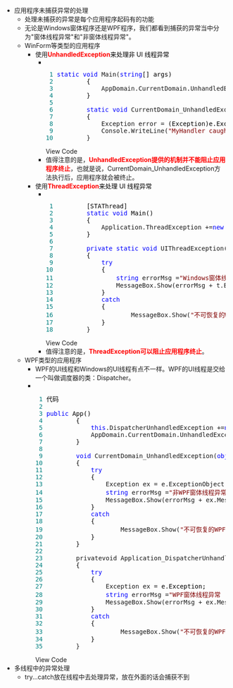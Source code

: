 <ul>
<li>应用程序未捕获异常的处理
<ul>
<li>处理未捕获的异常是每个应用程序起码有的功能</li>
<li>无论是Windows窗体程序还是WPF程序，我们都看到捕获的异常当中分为"窗体线程异常"和"非窗体线程异常"。</li>
<li>WinForm等类型的应用程序
<ul>
<li>使用<span style="color: #ff0000;"><strong>UnhandledException</strong><span style="color: #000000;">来处理非&nbsp;UI&nbsp;线程异常</span></span>
<ul>
<li>
<div class="cnblogs_code" onclick="cnblogs_code_show('e1ad6f5e-75f6-44f2-b012-6e7cf3bab6bb')"><img id="code_img_closed_e1ad6f5e-75f6-44f2-b012-6e7cf3bab6bb" class="code_img_closed" src="http://images.cnblogs.com/OutliningIndicators/ContractedBlock.gif" alt="" /><img id="code_img_opened_e1ad6f5e-75f6-44f2-b012-6e7cf3bab6bb" class="code_img_opened" style="display: none;" onclick="cnblogs_code_hide('e1ad6f5e-75f6-44f2-b012-6e7cf3bab6bb',event)" src="http://images.cnblogs.com/OutliningIndicators/ExpandedBlockStart.gif" alt="" />
<div id="cnblogs_code_open_e1ad6f5e-75f6-44f2-b012-6e7cf3bab6bb" class="cnblogs_code_hide">
<pre><span style="color: #008080;"> 1</span> <span style="color: #0000ff;">static</span> <span style="color: #0000ff;">void</span> Main(<span style="color: #0000ff;">string</span><span style="color: #000000;">[] args)
</span><span style="color: #008080;"> 2</span> <span style="color: #000000;">        {
</span><span style="color: #008080;"> 3</span>             AppDomain.CurrentDomain.UnhandledException +=<span style="color: #0000ff;">new</span><span style="color: #000000;"> UnhandledExceptionEventHandler(CurrentDomain_UnhandledException);
</span><span style="color: #008080;"> 4</span> <span style="color: #000000;">        }
</span><span style="color: #008080;"> 5</span> 
<span style="color: #008080;"> 6</span>         <span style="color: #0000ff;">static</span> <span style="color: #0000ff;">void</span> CurrentDomain_UnhandledException(<span style="color: #0000ff;">object</span><span style="color: #000000;"> sender, UnhandledExceptionEventArgs e)
</span><span style="color: #008080;"> 7</span> <span style="color: #000000;">        {
</span><span style="color: #008080;"> 8</span>             Exception error =<span style="color: #000000;"> (Exception)e.ExceptionObject;
</span><span style="color: #008080;"> 9</span>             Console.WriteLine(<span style="color: #800000;">"</span><span style="color: #800000;">MyHandler caught : </span><span style="color: #800000;">"</span>+<span style="color: #000000;"> error.Message);
</span><span style="color: #008080;">10</span>         }</pre>
</div>
<span class="cnblogs_code_collapse">View Code</span></div>
</li>
<li>值得注意的是，<span style="color: #ff0000;"><strong>UnhandledException提供的机制并不能阻止应用程序终止</strong></span>，也就是说，CurrentDomain_UnhandledException方法执行后，应用程序就会被终止。</li>
</ul>
</li>
<li>使用<span style="color: #ff0000;"><strong>ThreadException</strong><span style="color: #000000;">来处理&nbsp;UI&nbsp;线程异常</span></span>
<ul>
<li>
<div class="cnblogs_code" onclick="cnblogs_code_show('f190266a-00d6-46e9-b0e6-e54818abfccf')"><img id="code_img_closed_f190266a-00d6-46e9-b0e6-e54818abfccf" class="code_img_closed" src="http://images.cnblogs.com/OutliningIndicators/ContractedBlock.gif" alt="" /><img id="code_img_opened_f190266a-00d6-46e9-b0e6-e54818abfccf" class="code_img_opened" style="display: none;" onclick="cnblogs_code_hide('f190266a-00d6-46e9-b0e6-e54818abfccf',event)" src="http://images.cnblogs.com/OutliningIndicators/ExpandedBlockStart.gif" alt="" />
<div id="cnblogs_code_open_f190266a-00d6-46e9-b0e6-e54818abfccf" class="cnblogs_code_hide">
<pre><span style="color: #008080;"> 1</span> <span style="color: #000000;">        [STAThread]
</span><span style="color: #008080;"> 2</span>         <span style="color: #0000ff;">static</span> <span style="color: #0000ff;">void</span><span style="color: #000000;"> Main()
</span><span style="color: #008080;"> 3</span> <span style="color: #000000;">        {
</span><span style="color: #008080;"> 4</span>             Application.ThreadException +=<span style="color: #0000ff;">new</span><span style="color: #000000;"> ThreadExceptionEventHandler(UIThreadException);
</span><span style="color: #008080;"> 5</span> <span style="color: #000000;">        }
</span><span style="color: #008080;"> 6</span> 
<span style="color: #008080;"> 7</span>         <span style="color: #0000ff;">private</span> <span style="color: #0000ff;">static</span> <span style="color: #0000ff;">void</span> UIThreadException(<span style="color: #0000ff;">object</span><span style="color: #000000;"> sender, ThreadExceptionEventArgs t)
</span><span style="color: #008080;"> 8</span> <span style="color: #000000;">        {
</span><span style="color: #008080;"> 9</span>             <span style="color: #0000ff;">try</span>
<span style="color: #008080;">10</span> <span style="color: #000000;">            {
</span><span style="color: #008080;">11</span>                 <span style="color: #0000ff;">string</span> errorMsg =<span style="color: #800000;">"</span><span style="color: #800000;">Windows窗体线程异常 : \n\n</span><span style="color: #800000;">"</span><span style="color: #000000;">;
</span><span style="color: #008080;">12</span>                 MessageBox.Show(errorMsg + t.Exception.Message + Environment.NewLine +<span style="color: #000000;"> t.Exception.StackTrace);
</span><span style="color: #008080;">13</span> <span style="color: #000000;">            }
</span><span style="color: #008080;">14</span>             <span style="color: #0000ff;">catch</span>
<span style="color: #008080;">15</span> <span style="color: #000000;">            {
</span><span style="color: #008080;">16</span>                     MessageBox.Show(<span style="color: #800000;">"</span><span style="color: #800000;">不可恢复的Windows窗体异常，应用程序将退出！</span><span style="color: #800000;">"</span><span style="color: #000000;">);
</span><span style="color: #008080;">17</span> <span style="color: #000000;">            }
</span><span style="color: #008080;">18</span>         }</pre>
</div>
<span class="cnblogs_code_collapse">View Code</span></div>
</li>
<li>值得注意的是，<span style="color: #ff0000;"><strong>ThreadException可以阻止应用程序终止</strong></span>。</li>
</ul>
</li>
</ul>
</li>
<li>WPF类型的应用程序
<ul>
<li>WPF的UI线程和Windows的UI线程有点不一样。WPF的UI线程是交给一个叫做调度器的类：Dispatcher。</li>
<li>
<div class="cnblogs_code" onclick="cnblogs_code_show('bc736827-eeeb-434a-ad7a-c52f5146fed6')"><img id="code_img_closed_bc736827-eeeb-434a-ad7a-c52f5146fed6" class="code_img_closed" src="http://images.cnblogs.com/OutliningIndicators/ContractedBlock.gif" alt="" /><img id="code_img_opened_bc736827-eeeb-434a-ad7a-c52f5146fed6" class="code_img_opened" style="display: none;" onclick="cnblogs_code_hide('bc736827-eeeb-434a-ad7a-c52f5146fed6',event)" src="http://images.cnblogs.com/OutliningIndicators/ExpandedBlockStart.gif" alt="" />
<div id="cnblogs_code_open_bc736827-eeeb-434a-ad7a-c52f5146fed6" class="cnblogs_code_hide">
<pre><span style="color: #008080;"> 1</span> <span style="color: #000000;">代码
</span><span style="color: #008080;"> 2</span> 
<span style="color: #008080;"> 3</span> <span style="color: #0000ff;">public</span><span style="color: #000000;"> App()
</span><span style="color: #008080;"> 4</span> <span style="color: #000000;">        {
</span><span style="color: #008080;"> 5</span>             <span style="color: #0000ff;">this</span>.DispatcherUnhandledException +=<span style="color: #0000ff;">new</span><span style="color: #000000;"> DispatcherUnhandledExceptionEventHandler(Application_DispatcherUnhandledException);
</span><span style="color: #008080;"> 6</span>             AppDomain.CurrentDomain.UnhandledException +=<span style="color: #0000ff;">new</span><span style="color: #000000;"> UnhandledExceptionEventHandler(CurrentDomain_UnhandledException);
</span><span style="color: #008080;"> 7</span> <span style="color: #000000;">        }
</span><span style="color: #008080;"> 8</span> 
<span style="color: #008080;"> 9</span>         <span style="color: #0000ff;">void</span> CurrentDomain_UnhandledException(<span style="color: #0000ff;">object</span><span style="color: #000000;"> sender, UnhandledExceptionEventArgs e)
</span><span style="color: #008080;">10</span> <span style="color: #000000;">        {
</span><span style="color: #008080;">11</span>             <span style="color: #0000ff;">try</span>
<span style="color: #008080;">12</span> <span style="color: #000000;">            {
</span><span style="color: #008080;">13</span>                 Exception ex = e.ExceptionObject <span style="color: #0000ff;">as</span><span style="color: #000000;"> Exception;
</span><span style="color: #008080;">14</span>                 <span style="color: #0000ff;">string</span> errorMsg =<span style="color: #800000;">"</span><span style="color: #800000;">非WPF窗体线程异常 : \n\n</span><span style="color: #800000;">"</span><span style="color: #000000;">;
</span><span style="color: #008080;">15</span>                 MessageBox.Show(errorMsg + ex.Message + Environment.NewLine +<span style="color: #000000;"> ex.StackTrace);
</span><span style="color: #008080;">16</span> <span style="color: #000000;">            }
</span><span style="color: #008080;">17</span>             <span style="color: #0000ff;">catch</span>
<span style="color: #008080;">18</span> <span style="color: #000000;">            {
</span><span style="color: #008080;">19</span>                     MessageBox.Show(<span style="color: #800000;">"</span><span style="color: #800000;">不可恢复的WPF窗体线程异常，应用程序将退出！</span><span style="color: #800000;">"</span><span style="color: #000000;">);
</span><span style="color: #008080;">20</span> <span style="color: #000000;">            }
</span><span style="color: #008080;">21</span> <span style="color: #000000;">        }
</span><span style="color: #008080;">22</span> 
<span style="color: #008080;">23</span>         privatevoid Application_DispatcherUnhandledException(<span style="color: #0000ff;">object</span><span style="color: #000000;"> sender, DispatcherUnhandledExceptionEventArgs e)
</span><span style="color: #008080;">24</span> <span style="color: #000000;">        {
</span><span style="color: #008080;">25</span>             <span style="color: #0000ff;">try</span>
<span style="color: #008080;">26</span> <span style="color: #000000;">            {
</span><span style="color: #008080;">27</span>                 Exception ex =<span style="color: #000000;"> e.Exception;
</span><span style="color: #008080;">28</span>                 <span style="color: #0000ff;">string</span> errorMsg =<span style="color: #800000;">"</span><span style="color: #800000;">WPF窗体线程异常 : \n\n</span><span style="color: #800000;">"</span><span style="color: #000000;">;
</span><span style="color: #008080;">29</span>                 MessageBox.Show(errorMsg + ex.Message + Environment.NewLine +<span style="color: #000000;"> ex.StackTrace);
</span><span style="color: #008080;">30</span> <span style="color: #000000;">            }
</span><span style="color: #008080;">31</span>             <span style="color: #0000ff;">catch</span>
<span style="color: #008080;">32</span> <span style="color: #000000;">            {
</span><span style="color: #008080;">33</span>                     MessageBox.Show(<span style="color: #800000;">"</span><span style="color: #800000;">不可恢复的WPF窗体线程异常，应用程序将退出！</span><span style="color: #800000;">"</span><span style="color: #000000;">);
</span><span style="color: #008080;">34</span> <span style="color: #000000;">            }
</span><span style="color: #008080;">35</span>         }</pre>
</div>
<span class="cnblogs_code_collapse">View Code</span></div>
</li>
</ul>
</li>
</ul>
</li>
<li>多线程中的异常处理
<ul>
<li>try...catch放在线程中去处理异常，放在外面的话会捕获不到</li>
</ul>
</li>
</ul>